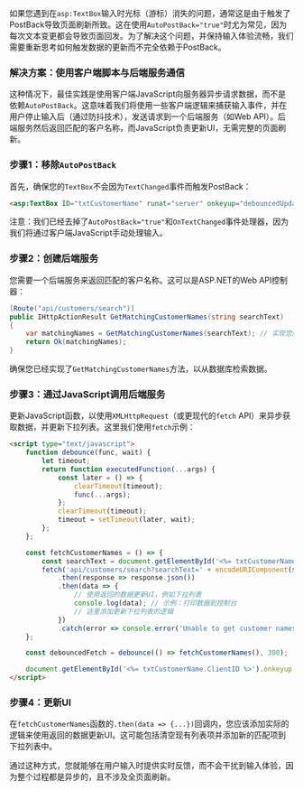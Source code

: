 如果您遇到在`asp:TextBox`输入时光标（游标）消失的问题，通常这是由于触发了PostBack导致页面刷新所致。这在使用`AutoPostBack="true"`时尤为常见，因为每次文本变更都会导致页面回发。为了解决这个问题，并保持输入体验流畅，我们需要重新思考如何触发数据的更新而不完全依赖于PostBack。

### 解决方案：使用客户端脚本与后端服务通信

这种情况下，最佳实践是使用客户端JavaScript向服务器异步请求数据，而不是依赖`AutoPostBack`。这意味着我们将使用一些客户端逻辑来捕获输入事件，并在用户停止输入后（通过防抖技术），发送请求到一个后端服务（如Web API）。后端服务然后返回匹配的客户名称，而JavaScript负责更新UI，无需完整的页面刷新。

### 步骤1：移除`AutoPostBack`

首先，确保您的`TextBox`不会因为`TextChanged`事件而触发PostBack：

```aspx
<asp:TextBox ID="txtCustomerName" runat="server" onkeyup="debouncedUpdate();" />
```

注意：我们已经去掉了`AutoPostBack="true"`和`OnTextChanged`事件处理器，因为我们将通过客户端JavaScript手动处理输入。

### 步骤2：创建后端服务

您需要一个后端服务来返回匹配的客户名称。这可以是ASP.NET的Web API控制器：

```csharp
[Route("api/customers/search")]
public IHttpActionResult GetMatchingCustomerNames(string searchText)
{
    var matchingNames = GetMatchingCustomerNames(searchText); // 实现您的搜索逻辑
    return Ok(matchingNames);
}
```

确保您已经实现了`GetMatchingCustomerNames`方法，以从数据库检索数据。

### 步骤3：通过JavaScript调用后端服务

更新JavaScript函数，以使用`XMLHttpRequest`（或更现代的`fetch` API）来异步获取数据，并更新下拉列表。这里我们使用`fetch`示例：

```html
<script type="text/javascript">
    function debounce(func, wait) {
        let timeout;
        return function executedFunction(...args) {
            const later = () => {
                clearTimeout(timeout);
                func(...args);
            };
            clearTimeout(timeout);
            timeout = setTimeout(later, wait);
        };
    };

    const fetchCustomerNames = () => {
        const searchText = document.getElementById('<%= txtCustomerName.ClientID %>').value;
        fetch('api/customers/search?searchText=' + encodeURIComponent(searchText))
            .then(response => response.json())
            .then(data => {
                // 使用返回的数据更新UI，例如下拉列表
                console.log(data); // 示例：打印数据到控制台
                // 这里添加更新下拉列表的逻辑
            })
            .catch(error => console.error('Unable to get customer names.', error));
    };

    const debouncedFetch = debounce(() => fetchCustomerNames(), 300);

    document.getElementById('<%= txtCustomerName.ClientID %>').onkeyup = debouncedFetch;
</script>
```

### 步骤4：更新UI

在`fetchCustomerNames`函数的`.then(data => {...})`回调内，您应该添加实际的逻辑来使用返回的数据更新UI。这可能包括清空现有列表项并添加新的匹配项到下拉列表中。

通过这种方式，您就能够在用户输入时提供实时反馈，而不会干扰到输入体验，因为整个过程都是异步的，且不涉及全页面刷新。